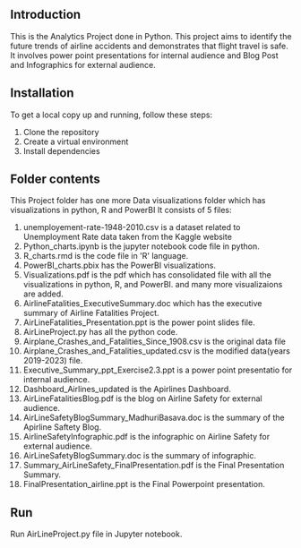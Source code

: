 ## Introduction
This is the Analytics Project done in Python. This project aims to identify the future trends 
of airline accidents and demonstrates that flight travel is safe. It involves power point 
presentations for internal audience and Blog Post and Infographics for external audience.


## Installation
To get a local copy up and running, follow these steps:
1) Clone the repository
2) Create a virtual environment
3) Install dependencies


## Folder contents
This Project folder has one more Data visualizations folder which has visualizations in python, R and PowerBI
It consists of 5 files:
1) unemployement-rate-1948-2010.csv is a dataset related to Unemployment Rate data taken from the Kaggle website 
2) Python_charts.ipynb is the jupyter notebook code file in python.
3) R_charts.rmd is the code file in 'R' language.
4) PowerBI_charts.pbix has the PowerBI visualizations.
5) Visualizations.pdf is the pdf which has consolidated file with all the visualizations in python, R, and PowerBI.
   and many more visualizaions are added.   
6) AirlineFatalities_ExecutiveSummary.doc which has the executive summary of Airline Fatalities Project.
7) AirLineFatalities_Presentation.ppt is the power point slides file.
8) AirLineProject.py has all the python code.
9) Airplane_Crashes_and_Fatalities_Since_1908.csv  is the original data file
10) Airplane_Crashes_and_Fatalities_updated.csv is the modified data(years 2019-2023) file.
11) Executive_Summary_ppt_Exercise2.3.ppt is a power point presentatio for internal audience.
12) Dashboard_Airlines_updated is the Apirlines Dashboard.
13) AirLineFatalitiesBlog.pdf is the blog on Airline Safety for external audience.
14) AirLineSafetyBlogSummary_MadhuriBasava.doc is the summary of the Apirline Saftety Blog.
15) AirlineSafetyInfographic.pdf is the infographic on Airline Safety for external audience.
16) AirLineSafetyBlogSummary.doc is the summary of infographic.
17) Summary_AirLineSafety_FinalPresentation.pdf is the Final Presentation Summary.
18) FinalPresentation_airline.ppt is the Final Powerpoint presentation.


## Run
Run AirLineProject.py file in Jupyter notebook.

